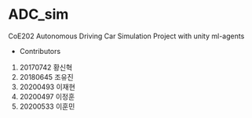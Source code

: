# ADC_sim
CoE202 Autonomous Driving Car Simulation Project with unity ml-agents

- Contributors
1. 20170742 황신혁
2. 20180645 조유진
3. 20200493 이재현
4. 20200497 이정훈
5. 20200533 이훈민
